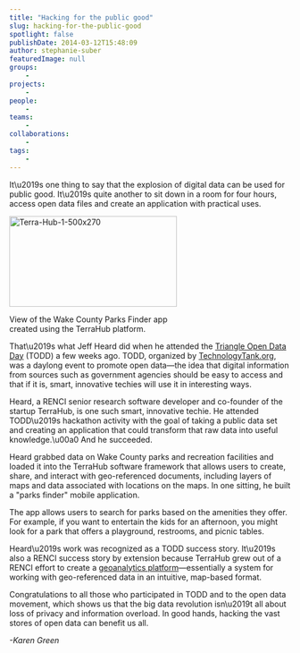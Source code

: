 ```yaml
---
title: "Hacking for the public good"
slug: hacking-for-the-public-good
spotlight: false
publishDate: 2014-03-12T15:48:09
author: stephanie-suber
featuredImage: null
groups:
    - 
projects:
    - 
people:
    - 
teams: 
    - 
collaborations:
    - 
tags:
    - 
---
```

<p>It\u2019s one thing to say that the explosion of digital data can be used for public good. It\u2019s quite another to sit down in a room for four hours, access open data files and create an application with practical uses.</p>
<div id="attachment_13201" class="wp-caption alignleft" style="width: 300px"><a href="https://www.renci.org/wp-content/uploads/2014/03/Terra-Hub-1-500x270.png"  rel="lightbox[roadtrip]"><img class="size-medium wp-image-13201 " src="https://www.renci.org/wp-content/uploads/2014/03/Terra-Hub-1-500x270-300x162.png" alt="Terra-Hub-1-500x270" width="300" height="162" srcset="https://renci.org/wp-content/uploads/2014/03/Terra-Hub-1-500x270-300x162.png 300w, https://renci.org/wp-content/uploads/2014/03/Terra-Hub-1-500x270.png 500w" sizes="(max-width: 300px) 100vw, 300px" /></a></p>
<p class="wp-caption-text">View of the Wake County Parks Finder app created using the TerraHub platform.</p>
</div>
<p>That\u2019s what Jeff Heard did when he attended the <a href="http://triangleopendataday.com" target="_blank">Triangle Open Data Day</a> (TODD) a few weeks ago. TODD, organized by <a href="http://technologytank.org" target="_blank">TechnologyTank.org</a>, was a daylong event to promote open data&mdash;the idea that digital information from sources such as government agencies should be easy to access and that if it is, smart, innovative techies will use it in interesting ways.</p>
<p>Heard, a RENCI senior research software developer and co-founder of the startup TerraHub, is one such smart, innovative techie. He attended TODD\u2019s hackathon activity with the goal of taking a public data set and creating an application that could transform that raw data into useful knowledge.\u00a0 And he succeeded.<!--more--></p>
<p>Heard grabbed data on Wake County parks and recreation facilities and loaded it into the TerraHub software framework that allows users to create, share, and interact with geo-referenced documents, including layers of maps and data associated with locations on the maps. In one sitting, he built a "parks finder" mobile application.</p>
<p>The app allows users to search for parks based on the amenities they offer. For example, if you want to entertain the kids for an afternoon, you might look for a park that offers a playground, restrooms, and picnic tables.</p>
<p>Heard\u2019s work was recognized as a TODD success story. It\u2019s also a RENCI success story by extension because TerraHub grew out of a RENCI effort to create a <a href="https://www.renci.org/research/geoanalytics-framework/" target="_blank">geoanalytics platform</a>&mdash;essentially a system for working with geo-referenced data in an intuitive, map-based format.</p>
<p>Congratulations to all those who participated in TODD and to the open data movement, which shows us that the big data revolution isn\u2019t all about loss of privacy and information overload. In good hands, hacking the vast stores of open data can benefit us all.</p>
<p><i>-Karen Green</i></p>
<!-- AddThis Advanced Settings generic via filter on the_content --><!-- AddThis Share Buttons generic via filter on the_content -->
